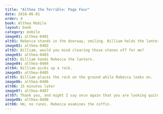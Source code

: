 ```yaml
---
title: "Althea the Terrible: Page Four"
date: 2018-06-01
order: 4
book: Althea Mobile
layout: book
category: mobile
image01: althea-0401
alt01: Rebecca stands in the doorway, smiling. Billiam holds the lantern and awaits his next instruction.
image02: althea-0402
alt02: Billiam, would you mind clearing those stones off for me?
image03: althea-0403
alt03: Billiam hands Rebecca the lantern.
image04: althea-0404
alt04: Billiam picks up a rock.
image05: althea-0405
alt05: Billiam places the rock on the ground while Rebecca looks on.
image06: althea-0406
alt06: 15 minutes later
image07: althea-0407
alt07: Thank you, and might I say once again that you are looking quite dapper in your adventure outfit.
image08: althea-0408
alt08: Hm, no runes. Rebecca examines the coffin.
---
```

